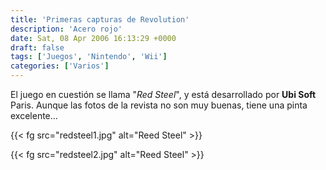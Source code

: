 ```yaml
---
title: 'Primeras capturas de Revolution'
description: 'Acero rojo'
date: Sat, 08 Apr 2006 16:13:29 +0000
draft: false
tags: ['Juegos', 'Nintendo', 'Wii']
categories: ['Varios']
---
```


El juego en cuestión se llama "_Red Steel_", y está desarrollado por **Ubi Soft** Paris. Aunque las fotos de la revista no son muy buenas, tiene una pinta excelente...

{{< fg src="redsteel1.jpg" alt="Reed Steel" >}}

{{< fg src="redsteel2.jpg" alt="Reed Steel" >}}
